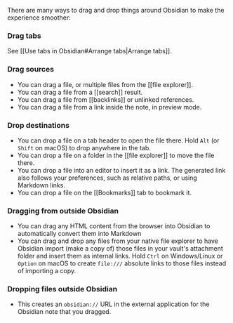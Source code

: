 There are many ways to drag and drop things around Obsidian to make the experience smoother:

### Drag tabs

See [[Use tabs in Obsidian#Arrange tabs|Arrange tabs]].

### Drag sources

- You can drag a file, or multiple files from the [[file explorer]].
- You can drag a file from a [[search]] result.
- You can drag a file from [[backlinks]] or unlinked references.
- You can drag a file from a link inside the note, in preview mode.

### Drop destinations

- You can drop a file on a tab header to open the file there. Hold `Alt` (or `Shift` on macOS) to drop anywhere in the tab.
- You can drop a file on a folder in the [[file explorer]] to move the file there.
- You can drop a file into an editor to insert it as a link. The generated link also follows your preferences, such as relative paths, or using Markdown links.
- You can drop a file on the [[Bookmarks]] tab to bookmark it.

### Dragging from outside Obsidian

- You can drag any HTML content from the browser into Obsidian to automatically convert them into Markdown
- You can drag and drop any files from your native file explorer to have Obsidian import (make a copy of) those files in your vault's attachment folder and insert them as internal links. Hold `Ctrl` on Windows/Linux or `Option` on macOS to create `file:///` absolute links to those files instead of importing a copy.

### Dropping files outside Obsidian

- This creates an `obsidian://` URL in the external application for the Obsidian note that you dragged.
